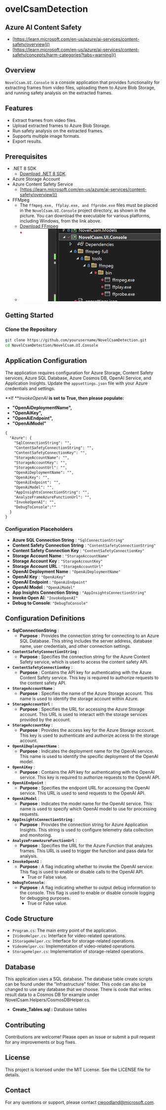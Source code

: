 # ovelCsamDetection

## Azure AI Content Safety

- [https://learn.microsoft.com/en-us/azure/ai-services/content-safety/overview]()
- [https://learn.microsoft.com/en-us/azure/ai-services/content-safety/concepts/harm-categories?tabs=warning]()

## Overview

`NovelCsam.UI.Console` is a console application that provides functionality for extracting frames from video files, uploading them to Azure Blob Storage, and running safety analysis on the extracted frames.

## Features

- Extract frames from video files.
- Upload extracted frames to Azure Blob Storage.
- Run safety analysis on the extracted frames.
- Supports multiple image formats.
- Export results.

## Prerequisites

- .NET 8 SDK
  - [Download .NET 8 SDK](https://dotnet.microsoft.com/en-us/download/dotnet/8.0).
- Azure Storage Account
- Azure Content Safety Service
  - [https://learn.microsoft.com/en-us/azure/ai-services/content-safety/overview]()
- FFMpeg
  - The `ffmpeg.exe, ffplay.exe, and ffprobe.exe` files must be placed in the `NovelCsam.UI.Console` project directory, as shown in the picture. You can download the executable for various platforms, including Windows, from the link above.
  - [Download FFmpeg](https://ffmpeg.org/download.html)
  - ![1737774750420](image/README/1737774750420.png)

## Getting Started

### Clone the Repository

```sh
git clone https://github.com/yourusername/NovelCsamDetection.git
cd NovelCsamDetection/NovelCsam.UI.Console
```

## Application Configuration

The application requires configuration for Azure Storage, Content Safety services, Azure SQL Database, Azure Cosmos DB, OpenAI Service, and Application Insights. Update the `appsettings.json` file with your Azure credentials and settings.

**If  ***InvokeOpenAI* **is set to True, then please populate:**

* **"OpenAiDeploymentName",**
* **"OpenAiKey",**
* **"OpenAiEndpoint",**
* **"OpenAiModel"**

```
{
  "Azure": {
    "SqlConnectionString": "",
    "ContentSafetyConnectionString": "",
    "ContentSafetyConnectionKey": "",
    "StorageAccountName": "",
    "StorageAccountKey": "",
    "StorageAccountUrl": "",
    "OpenAiDeploymentName": "",
    "OpenAiKey": "",
    "OpenAiEndpoint": "",
    "OpenAiModel": "",
    "AppInsightsConnectionString": "",
    "AnalyzeFrameAzureFunctionUrl": "",
    "InvokeOpenAI": "",
    "DebugToConsole":""
  }
}
```

### Configuration Placeholders

* **Azure SQL Connection String** : `"SqlConnectionString"`
* **Content Safety Connection String** : `"ContentSafetyConnectionString"`
* **Content Safety Connection Key** : `"ContentSafetyConnectionKey"`
* **Storage Account Name** : `"StorageAccountName"`
* **Storage Account Key** : `"StorageAccountKey"`
* **Storage Account URL** : `"StorageAccountUrl"`
* **OpenAI Deployment Name** : `"OpenAiDeploymentName"`
* **OpenAI Key** : `"OpenAiKey"`
* **OpenAI Endpoint** : `"OpenAiEndpoint"`
* **OpenAI Model** : `"OpenAiModel"`
* **App Insights Connection String** : `"AppInsightsConnectionString"`
* **Invoke Open AI**: `"InvokeOpenAI"`
* **Debug to Console**: `"DebugToConsole"`

## Configuration Definitions

* **SqlConnectionString** :
  * **Purpose** : Provides the connection string for connecting to an Azure SQL Database. This string includes the server address, database name, user credentials, and other connection settings.
* **`ContentSafetyConnectionString`** :
  * **Purpose** : Specifies the connection string for the Azure Content Safety service, which is used to access the content safety API.
* **`ContentSafetyConnectionKey`** :
  * **Purpose** : Contains the API key for authenticating with the Azure Content Safety service. This key is required to authorize requests to the content safety API.
* **`StorageAccountName`** :
  * **Purpose** : Specifies the name of the Azure Storage account. This name is used to identify the storage account within Azure.
* **`StorageAccountUrl`** :
  * **Purpose** : Specifies the URL for accessing the Azure Storage account. This URL is used to interact with the storage services provided by the account.
* **`StorageAccountKey`** :
  * **Purpose** : Provides the access key for the Azure Storage account. This key is used to authenticate and authorize access to the storage account.
* **`OpenAiDeploymentName`** :
  * **Purpose** : Indicates the deployment name for the OpenAI service. This name is used to identify the specific deployment of the OpenAI model.
* **`OpenAiKey`** :
  * **Purpose** : Contains the API key for authenticating with the OpenAI service. This key is required to authorize requests to the OpenAI API.
* **`OpenAiEndpoint`** :
  * **Purpose** : Specifies the endpoint URL for accessing the OpenAI service. This URL is used to send requests to the OpenAI API.
* **`OpenAiModel`** :
  * **Purpose** : Indicates the model name for the OpenAI service. This name is used to specify which OpenAI model to use for processing requests.
* **`AppInsightsConnectionString`** :
  * **Purpose** : Provides the connection string for Azure Application Insights. This string is used to configure telemetry data collection and monitoring.
* **`AnalyzeFrameAzureFunctionUrl`** :
  * **Purpose** : Specifies the URL for the Azure Function that analyzes frames. This URL is used to trigger the function and pass data for analysis.
* **`InvokeOpenAI`** :
  * **Purpose** : A flag indicating whether to invoke the OpenAI service. This flag is used to enable or disable calls to the OpenAI API.
    * True or False value.
* **`DebugToConsole`:**
  * **Purpose** : A flag indicating whether to output debug information to the console. This flag is used to enable or disable console logging for debugging purposes.
    * True or False value.

## Code Structure

* `Program.cs`: The main entry point of the application.
* `IVideoHelper.cs`: Interface for video-related operations.
* `IStorageHelper.cs`: Interface for storage-related operations.
* `VideoHelper.cs`: Implementation of video-related operations.
* `StorageHelper.cs`: Implementation of storage-related operations.

## Database

This application uses a SQL database.
The database table create scripts can be found under
the "Infrastructure" folder. This code can also be
changed to use any database that we choose. There is
code that writes result data to a Cosmos DB for example under NovelCsam.Helpers/CosmosDBHelper.cs.

* **Create_Tables.sql :** Database tables

## Contributing

Contributions are welcome! Please open an issue or submit a pull request for any improvements or bug fixes.

## License

This project is licensed under the MIT License. See the LICENSE file for details.

## Contact

For any questions or support, please contact [c](vscode-file://vscode-app/c:/Users/cwoodland/AppData/Local/Programs/Microsoft%20VS%20Code/resources/app/out/vs/code/electron-sandbox/workbench/workbench.html)woodland@microsoft.com.
